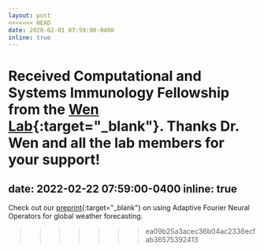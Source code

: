 ```yaml
---
layout: post
<<<<<<< HEAD
date: 2020-02-01 07:59:00-0400
inline: true
---
```


Received Computational and Systems Immunology Fellowship from the [Wen Lab](http://cheresearch.engin.umich.edu/wen/){:target="\_blank"}. Thanks Dr. Wen and all the lab members for your support!
=======
date: 2022-02-22 07:59:00-0400
inline: true
---

Check out our [preprint](https://arxiv.org/abs/2202.11214){:target="\_blank"} on using Adaptive Fourier Neural Operators for global weather forecasting.
>>>>>>> ea09b25a3acec36b04ac2336ecfab36575392413
